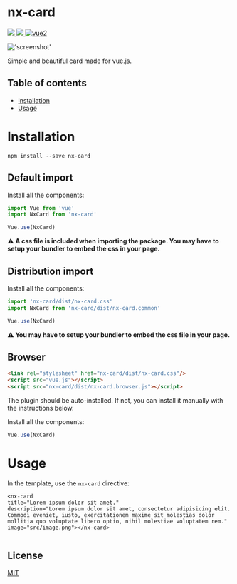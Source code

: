 # nx-card

<a href="https://www.npmjs.com/package/nx-card"><img src="https://img.shields.io/npm/v/nx-card.svg"/>  <img src="https://img.shields.io/npm/dm/nx-card.svg"/>  <img src="https://img.shields.io/badge/vue-2.x-brightgreen.svg" alt="vue2"></a>

!['screenshot'](https://github.com/nazar-xda/nx-card/raw/master/card.png)

Simple and beautiful card made for vue.js.

## Table of contents

- [Installation](#installation)
- [Usage](#usage)

# Installation

```
npm install --save nx-card
```

## Default import

Install all the components:

```javascript
import Vue from 'vue'
import NxCard from 'nx-card'

Vue.use(NxCard)
```

**⚠️ A css file is included when importing the package. You may have to setup your bundler to embed the css in your page.**

## Distribution import

Install all the components:

```javascript
import 'nx-card/dist/nx-card.css'
import NxCard from 'nx-card/dist/nx-card.common'

Vue.use(NxCard)
```

**⚠️ You may have to setup your bundler to embed the css file in your page.**

## Browser

```html
<link rel="stylesheet" href="nx-card/dist/nx-card.css"/>
<script src="vue.js"></script>
<script src="nx-card/dist/nx-card.browser.js"></script>
```

The plugin should be auto-installed. If not, you can install it manually with the instructions below.

Install all the components:

```javascript
Vue.use(NxCard)
```

# Usage

In the template, use the `nx-card` directive:

```vue
<nx-card	
title="Lorem ipsum dolor sit amet."
description="Lorem ipsum dolor sit amet, consectetur adipisicing elit. Commodi eveniet, iusto, exercitationem maxime sit molestias dolor mollitia quo voluptate libero optio, nihil molestiae voluptatem rem."
image="src/image.png"></nx-card>
         
```

## License

[MIT](http://opensource.org/licenses/MIT)
